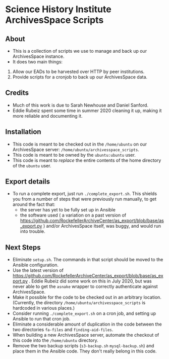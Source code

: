 # Science History Institute ArchivesSpace Scripts

## About 

* This is a collection of scripts we use to manage and back up our ArchivesSpace instance.
* It does two main things:
1. Allow our EADs to be harvested over HTTP by peer institutions.
2. Provide scripts for a cronjob to back up our ArchivesSpace data.

## Credits
* Much of this work is due to Sarah Newhouse and Daniel Sanford.
* Eddie Rubeiz spent some time in summer 2020 cleaning it up, making it more reliable and documenting it.

## Installation
* This code is meant to be checked out in the `/home/ubuntu` on our ArchivesSpace server: `/home/ubuntu/archivesspace_scripts`.
* This code is meant to be owned by the `ubuntu:ubuntu` user.
* This code is meant to *replace* the entire contents of the home directory of the `ubuntu` user.

## Export details
* To run a complete export, just run `./complete_export.sh`. This shields you from a number of steps that were previously run manually, to get around the fact that:
    - the server has yet to be fully set up in Ansible
    - the software used ( a variation on a past version of https://github.com/RockefellerArchiveCenter/as_export/blob/base/as_export.py ) and/or ArchivesSpace itself, was buggy, and would run into trouble.

## Next Steps
- Eliminate `setup.sh`. The commands in that script should be moved to the Ansible configuration.
- Use the latest version of https://github.com/RockefellerArchiveCenter/as_export/blob/base/as_export.py . Eddie Rubeiz did some work on this in July 2020, but was never able to get the `asnake` wrapper to correctly authenticate against ArchivesSpace.
- Make it possible for the code to be checked out in an arbitrary location. (Currently, the directory `/home/ubuntu/archivesspace_scripts` is hardcoded in various places.)
- Consider running `./complete_export.sh` on a cron job, and setting up Ansible to run that cron job.
- Eliminate a considerable amount of duplication in the code between the two directories `fa-files` and `finding-aid-files`.
- When building a new ArchivesSpace server, automate the checkout of this code into the `/home/ubuntu` directory.
- Remove the two backup scripts (`s3-backup.sh` `mysql-backup.sh`) and place them in the Ansible code. They don't really belong in this code.
